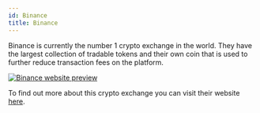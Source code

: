 ```yaml
---
id: Binance
title: Binance
---
```


Binance is currently the number 1 crypto exchange in the world. They have the largest collection of tradable tokens and their own coin that is used to further reduce transaction fees on the platform.

[<img alt="Binance website preview" src="/img/Binance.png" />](https://www.binance.com/en-AU)

To find out more about this crypto exchange you can visit their website [here](https://www.binance.com/en-AU).
